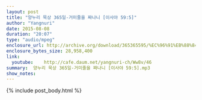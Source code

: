 ```yaml
---
layout: post
title: "양누리 묵상 365일-거미줄을 짜나니 [이사야 59:5]"
author: "Yangnuri"
date: 2015-08-08
duration: "20:07"
type: "audio/mpeg"
enclosure_url: http://archive.org/download/365365595/%EC%96%91%EB%88%84%EB%A6%AC%20%EB%AC%B5%EC%83%81%20365%EC%9D%BC-%EA%B1%B0%EB%AF%B8%EC%A4%84%EC%9D%84%20%EC%A7%9C%EB%82%98%EB%8B%88%20[%EC%9D%B4%EC%82%AC%EC%95%BC%2059;5].mp3
enclosure_bytes_size: 28,958,400     
link:
  youtube:    http://cafe.daum.net/yangnuri-ch/Ww8v/46
summary:  양누리 묵상 365일-거미줄을 짜나니 [이사야 59:5].mp3
show_notes:
---
```


{% include post_body.html %}
